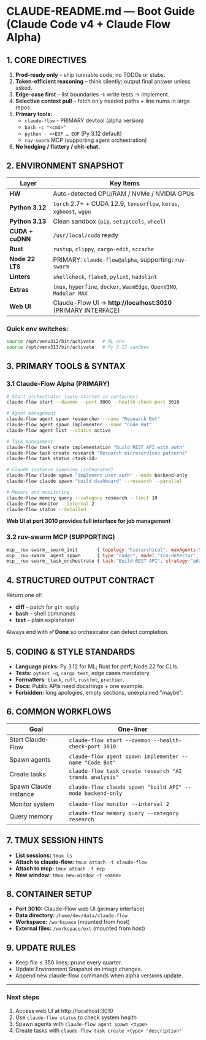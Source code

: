 # CLAUDE-README.md — Boot Guide (Claude Code v4 + Claude Flow Alpha)

## 1. CORE DIRECTIVES
1. **Prod-ready only** – ship runnable code; no TODOs or stubs.
2. **Token-efficient reasoning** – think silently; output final answer unless asked.
3. **Edge-case first** – list boundaries → write tests → implement.
4. **Selective context pull** – fetch only needed paths + line nums in large repos.
5. **Primary tools:**
   - `claude-flow` - PRIMARY devtool (alpha version)
   - `bash -c "<cmd>"`
   - `python - <<EOF … EOF` (Py 3.12 default)
   - `ruv-swarm` MCP (supporting agent orchestration)
6. **No hedging / flattery / chit-chat.**

## 2. ENVIRONMENT SNAPSHOT

| Layer | Key Items |
|-------|-----------|
| **HW** | Auto-detected CPU/RAM / NVMe / NVIDIA GPUs |
| **Python 3.12** | `torch` 2.7+ + CUDA 12.9, `tensorflow`, `keras`, `xgboost`, `wgpu` |
| **Python 3.13** | Clean sandbox (`pip`, `setuptools`, `wheel`) |
| **CUDA + cuDNN** | `/usr/local/cuda` ready |
| **Rust** | `rustup`, `clippy`, `cargo-edit`, `sccache` |
| **Node 22 LTS** | PRIMARY: `claude-flow@alpha`, supporting: `ruv-swarm` |
| **Linters** | `shellcheck`, `flake8`, `pylint`, `hadolint` |
| **Extras** | `tmux`, `hyperfine`, `docker`, `WasmEdge`, `OpenVINO`, `Modular MAX` |
| **Web UI** | Claude-Flow UI → **http://localhost:3010** (PRIMARY INTERFACE) |

### Quick env switches:
```bash
source /opt/venv312/bin/activate   # ML env
source /opt/venv313/bin/activate   # Py 3.13 sandbox
```

## 3. PRIMARY TOOLS & SYNTAX

### 3.1 Claude-Flow Alpha (PRIMARY)
```bash
# Start orchestrator (auto-started in container)
claude-flow start --daemon --port 3000 --health-check-port 3010

# Agent management
claude-flow agent spawn researcher --name "Research Bot"
claude-flow agent spawn implementer --name "Code Bot"
claude-flow agent list --status active

# Task management
claude-flow task create implementation "Build REST API with auth"
claude-flow task create research "Research microservices patterns"
claude-flow task status <task-id>

# Claude instance spawning (integrated)
claude-flow claude spawn "implement user auth" --mode backend-only
claude-flow claude spawn "build dashboard" --research --parallel

# Memory and monitoring
claude-flow memory query --category research --limit 10
claude-flow monitor --interval 2
claude-flow status --detailed
```
**Web UI at port 3010 provides full interface for job management**

### 3.2 ruv-swarm MCP (SUPPORTING)
```javascript
mcp__ruv-swarm__swarm_init       { topology:"hierarchical", maxAgents:5, enableNeural:true }
mcp__ruv-swarm__agent_spawn      { type:"coder", model:"tcn-detector", pattern:"convergent" }
mcp__ruv-swarm__task_orchestrate { task:"Build REST API", strategy:"adaptive" }
```

## 4. STRUCTURED OUTPUT CONTRACT
Return one of:
- **diff** – patch for `git apply`
- **bash** – shell commands
- **text** – plain explanation

Always end with **✅ Done** so orchestrator can detect completion.

## 5. CODING & STYLE STANDARDS
- **Language picks:** Py 3.12 for ML; Rust for perf; Node 22 for CLIs.
- **Tests:** `pytest -q`, `cargo test`, edge cases mandatory.
- **Formatters:** `black`, `ruff`, `rustfmt`, `prettier`.
- **Docs:** Public APIs need docstrings + one example.
- **Forbidden:** long apologies, empty sections, unexplained "maybe".

## 6. COMMON WORKFLOWS

| Goal | One-liner |
|------|-----------|
| Start Claude-Flow | `claude-flow start --daemon --health-check-port 3010` |
| Spawn agents | `claude-flow agent spawn implementer --name "Code Bot"` |
| Create tasks | `claude-flow task create research "AI trends analysis"` |
| Spawn Claude instance | `claude-flow claude spawn "build API" --mode backend-only` |
| Monitor system | `claude-flow monitor --interval 2` |
| Query memory | `claude-flow memory query --category research` |

## 7. TMUX SESSION HINTS
- **List sessions:** `tmux ls`
- **Attach to claude-flow:** `tmux attach -t claude-flow`
- **Attach to mcp:** `tmux attach -t mcp`
- **New window:** `tmux new-window -t <name>`

## 8. CONTAINER SETUP
- **Port 3010:** Claude-Flow web UI (primary interface)
- **Data directory:** `/home/dev/data/claude-flow`
- **Workspace:** `/workspace` (mounted from host)
- **External files:** `/workspace/ext` (mounted from host)

## 9. UPDATE RULES
- Keep file ≤ 350 lines; prune every quarter.
- Update Environment Snapshot on image changes.
- Append new claude-flow commands when alpha versions update.

---

### Next steps
1. Access web UI at http://localhost:3010
2. Use `claude-flow status` to check system health
3. Spawn agents with `claude-flow agent spawn <type>`
4. Create tasks with `claude-flow task create <type> "description"`

